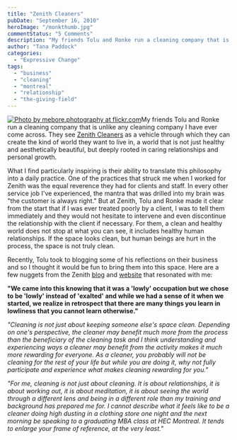 ```yaml
---
title: "Zenith Cleaners"
pubDate: "September 16, 2010"
heroImage: "/monkthumb.jpg"
commentStatus: "5 Comments"
description: "My friends Tolu and Ronke run a cleaning company that is unlike any cleaning company I have ever come across. They see Zenith Cleaners as a vehicle through which they can create the kind of world they want to live in, a world that is not just healthy and aesthetically beautiful, but deeply rooted in […]"
author: "Tana Paddock"
categories: 
  - "Expressive Change"
tags: 
  - "business"
  - "cleaning"
  - "montreal"
  - "relationship"
  - "the-giving-field"
---
```


[![](https://organizationunbound.org/wp-content/uploads/2010/09/monkfull-300x300.jpg "Photo by mebore.photography at flickr.com")](http://www.flickr.com/photos/meborephotography/4061271468/)My friends Tolu and Ronke run a cleaning company that is unlike any cleaning company I have ever come across. They see [Zenith Cleaners](http://www.zenithcleaners.com/) as a vehicle through which they can create the kind of world they want to live in, a world that is not just healthy and aesthetically beautiful, but deeply rooted in caring relationships and personal growth.

What I find particularly inspiring is their ability to translate this philosophy into a daily practice. One of the practices that struck me when I worked for Zenith was the equal reverence they had for clients and staff. In every other service job I've experienced, the mantra that was drilled into my brain was "the customer is always right." But at Zenith, Tolu and Ronke made it clear from the start that if I was ever treated poorly by a client, I was to tell them immediately and they would not hesitate to intervene and even discontinue the relationship with the client if necessary. For them, a clean and healthy world does not stop at what you can see, it includes healthy human relationships. If the space looks clean, but human beings are hurt in the process, the space is not truly clean.

Recently, Tolu took to blogging some of his reflections on their business and so I thought it would be fun to bring them into this space. Here are a few nuggets from the Zenith [blog](http://zenithcleaners.blogspot.com/2010/09/cleaning-as-practice.html) and [website](http://www.zenithcleaners.com/about_eng.html) that resonated with me:

__"We came into this knowing that it was a 'lowly' occupation but we chose to be 'lowly' instead of 'exalted' and while we had a sense of it when we started, we realize in retrospect that there are many things you learn in lowliness that you cannot learn otherwise."__

_"Cleaning is not just about keeping someone else's space clean. Depending on one's perspective, the cleaner may benefit much more from the process than the beneficiary of the cleaning task and I think understanding and experiencing ways a cleaner may benefit from the activity makes it much more rewarding for everyone. As a cleaner, you probably will not be cleaning for the rest of your life but while you are doing it, why not fully participate and experience what makes cleaning rewarding for you."_

_"For me, cleaning is not just about cleaning. It is about relationships, it is about working out, it is about meditation, it is about seeing the world through a different lens and being in a different role than my training and background has prepared me for. I cannot describe what it feels like to be a cleaner doing high dusting in a clothing store one night and the next morning be speaking to a graduating MBA class at HEC Montreal. It tends to enlarge your frame of reference, at the very least."_

